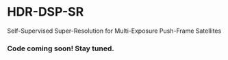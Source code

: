 # HDR-DSP-SR
Self-Supervised Super-Resolution for Multi-Exposure Push-Frame Satellites

### Code coming soon! Stay tuned.
